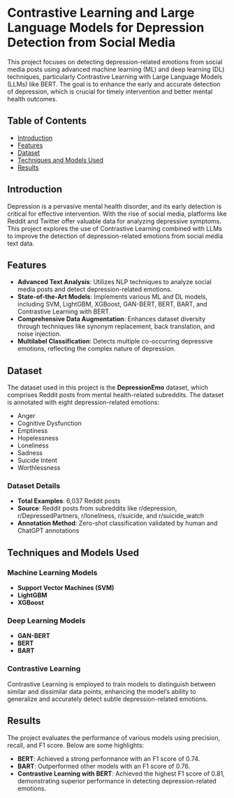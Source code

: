 
# Contrastive Learning and Large Language Models for Depression Detection from Social Media

This project focuses on detecting depression-related emotions from social media posts using advanced machine learning (ML) and deep learning (DL) techniques, particularly Contrastive Learning with Large Language Models (LLMs) like BERT. The goal is to enhance the early and accurate detection of depression, which is crucial for timely intervention and better mental health outcomes.

## Table of Contents

- [Introduction](#introduction)
- [Features](#features)
- [Dataset](#dataset)
- [Techniques and Models Used](#techniques-and-models-used)
- [Results](#results)

## Introduction

Depression is a pervasive mental health disorder, and its early detection is critical for effective intervention. With the rise of social media, platforms like Reddit and Twitter offer valuable data for analyzing depressive symptoms. This project explores the use of Contrastive Learning combined with LLMs to improve the detection of depression-related emotions from social media text data.

## Features

- **Advanced Text Analysis**: Utilizes NLP techniques to analyze social media posts and detect depression-related emotions.
- **State-of-the-Art Models**: Implements various ML and DL models, including SVM, LightGBM, XGBoost, GAN-BERT, BERT, BART, and Contrastive Learning with BERT.
- **Comprehensive Data Augmentation**: Enhances dataset diversity through techniques like synonym replacement, back translation, and noise injection.
- **Multilabel Classification**: Detects multiple co-occurring depressive emotions, reflecting the complex nature of depression.

## Dataset

The dataset used in this project is the **DepressionEmo** dataset, which comprises Reddit posts from mental health-related subreddits. The dataset is annotated with eight depression-related emotions:

- Anger
- Cognitive Dysfunction
- Emptiness
- Hopelessness
- Loneliness
- Sadness
- Suicide Intent
- Worthlessness

### Dataset Details

- **Total Examples**: 6,037 Reddit posts
- **Source**: Reddit posts from subreddits like r/depression, r/DepressedPartners, r/loneliness, r/suicide, and r/suicide_watch
- **Annotation Method**: Zero-shot classification validated by human and ChatGPT annotations

## Techniques and Models Used

### Machine Learning Models

- **Support Vector Machines (SVM)**
- **LightGBM**
- **XGBoost**

### Deep Learning Models

- **GAN-BERT**
- **BERT**
- **BART**

### Contrastive Learning

Contrastive Learning is employed to train models to distinguish between similar and dissimilar data points, enhancing the model’s ability to generalize and accurately detect subtle depression-related emotions.

## Results

The project evaluates the performance of various models using precision, recall, and F1 score. Below are some highlights:

- **BERT**: Achieved a strong performance with an F1 score of 0.74.
- **BART**: Outperformed other models with an F1 score of 0.76.
- **Contrastive Learning with BERT**: Achieved the highest F1 score of 0.81, demonstrating superior performance in detecting depression-related emotions.
